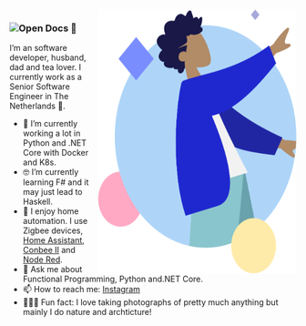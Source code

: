 <img align="right" src="https://github.com/chivandikwa/chivandikwa/blob/master/humaaans.png" alt="Illustration of Thulani being himself" width=350px height=465px/>

### ![Open Docs](https://img.shields.io/badge/Hi_my_name_is-Thulani-green?style=for-the-badge&logo=google-scholar) 👋

I’m an software developer, husband, dad and tea lover. I currently work as a Senior Software Engineer in The Netherlands 🌷. 

- 📱  I’m currently working a lot in Python and .NET Core with Docker and K8s.
- 🤓 I’m currently learning F# and it may just lead to Haskell.
- 💚 I enjoy home automation. I use Zigbee devices, [Home Assistant](https://github.com/home-assistant/core), [Conbee II](https://phoscon.de/en/conbee2/) and [Node Red](https://github.com/node-red/node-red). 
- 💬  Ask me about Functional Programming, Python and.NET Core.
- 📫  How to reach me: [Instagram](https://www.instagram.com/anashe.photography/)
- 🚴🏽‍♀️  Fun fact: I love taking photographs of pretty much anything but mainly I do nature and archticture!

